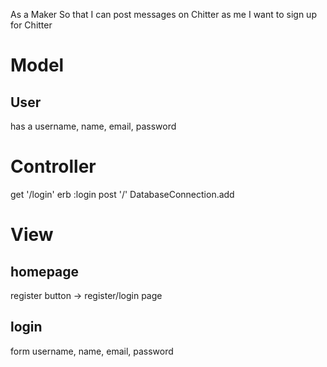 As a Maker
So that I can post messages on Chitter as me
I want to sign up for Chitter

# Model

## User
has a username, name, email, password

# Controller
get '/login'
erb :login
post '/'
DatabaseConnection.add

# View
## homepage
register button -> register/login page
## login
form  username, name, email, password
